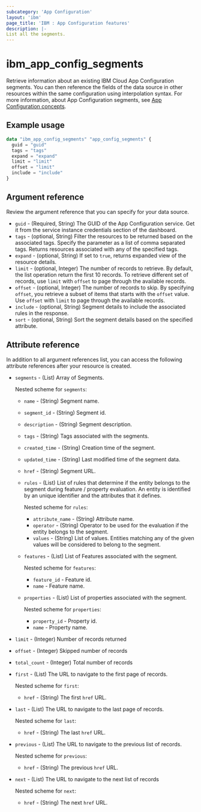 ```yaml
---
subcategory: 'App Configuration'
layout: 'ibm'
page_title: 'IBM : App Configuration features'
description: |-
List all the segments.
---
```


# ibm_app_config_segments

Retrieve information about an existing IBM Cloud App Configuration segments. You can then reference the fields of the data source in other resources within the same configuration using interpolation syntax. For more information, about App Configuration segments, see [App Configuration concepts](https://cloud.ibm.com//docs/app-configuration?topic=app-configuration-ac-overview).

## Example usage

```terraform
data "ibm_app_config_segments" "app_config_segments" {
  guid = "guid"
  tags = "tags"
  expand = "expand"
  limit = "limit"
  offset = "limit"
  include = "include"
}
```

## Argument reference

Review the argument reference that you can specify for your data source.

- `guid` - (Required, String) The GUID of the App Configuration service. Get it from the service instance credentials section of the dashboard.
- `tags` - (optional, String) Filter the resources to be returned based on the associated tags. Specify the parameter as a list of comma separated tags. Returns resources associated with any of the specified tags.
- `expand` - (optional, String) If set to `true`, returns expanded view of the resource details.
- `limit` - (optional, Integer) The number of records to retrieve. By default, the list operation return the first 10 records. To retrieve different set of records, use `limit` with `offset` to page through the available records.
- `offset` - (optional, Integer) The number of records to skip. By specifying `offset`, you retrieve a subset of items that starts with the `offset` value. Use `offset` with `limit` to page through the available records.
- `include` - (optional, String) Segment details to include the associated rules in the response.
- `sort` - (optional, String) Sort the segment details based on the specified attribute.

## Attribute reference

In addition to all argument references list, you can access the following attribute references after your resource is created.

- `segments` - (List) Array of Segments.
    
     Nested scheme for `segments`:
  - `name` - (String) Segment name.
  - `segment_id` - (String) Segment id.
  - `description` - (String) Segment description.
  - `tags` - (String) Tags associated with the segments.
  - `created_time` - (String) Creation time of the segment.
  - `updated_time` - (String) Last modified time of the segment data.
  - `href` - (String) Segment URL.
  - `rules` - (List) List of rules that determine if the entity belongs to the segment during feature / property evaluation. An entity is identified by an unique identifier and the attributes that it defines.

     Nested scheme for `rules`:
      - `attribute_name` - (String) Attribute name.
      - `operator` - (String) Operator to be used for the evaluation if the entity belongs to the segment.
      - `values` - (String) List of values. Entities matching any of the given values will be considered to belong to the segment.
  - `features` - (List) List of Features associated with the segment.
     
     Nested scheme for `features`:
      - `feature_id` - Feature id.
      - `name` - Feature name.
        
  - `properties` - (List) List of properties associated with the segment.
    
     Nested scheme for `properties`:
      - `property_id` - Property id.
      - `name` - Property name.
      

- `limit` - (Integer) Number of records returned
- `offset` - (Integer) Skipped number of records
- `total_count` - (Integer) Total number of records
- `first` - (List) The URL to navigate to the first page of records.
   
    Nested scheme for `first`:
    - `href` - (String) The first `href` URL.

- `last` - (List) The URL to navigate to the last page of records.

   Nested scheme for `last`:
    - `href` - (String) The last `href` URL.

- `previous` - (List) The URL to navigate to the previous list of records.

   Nested scheme for `previous`:
    - `href` - (String) The previous `href` URL.

- `next` - (List) The URL to navigate to the next list of records

  Nested scheme for `next`:
  - `href` - (String) The next `href` URL.
